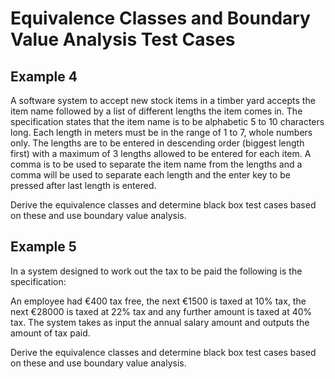 ﻿
# Equivalence Classes and Boundary Value Analysis Test Cases

## Example 4

A software system to accept new stock items in a timber yard accepts the item name followed by a list of different lengths the item comes in. The specification states that the item name is to be alphabetic 5 to 10 characters long. Each length in meters must be in the range of 1 to 7, whole numbers only. The lengths are to be entered in descending order (biggest length first) with a maximum of 3 lengths allowed to be entered for each item. A comma is to be used to separate the item name from the lengths and a comma will be used to separate each length and the enter key to be pressed after last length is entered.  

Derive the equivalence classes and determine black box test cases based on these and use boundary value analysis.  

## Example 5

In a system designed to work out the tax to be paid the following is the specification:

An employee had €400 tax free, the next €1500 is taxed at 10% tax, the next €28000 is taxed at 22%  tax and any further amount is taxed at 40% tax. The system takes as input the annual salary amount and outputs the amount of tax paid.

Derive the equivalence classes and determine black box test cases based on these and use boundary value analysis.
